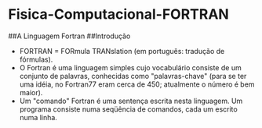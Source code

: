 # Fisica-Computacional-FORTRAN
##A Linguagem Fortran
##Introdução
- FORTRAN = FORmula TRANslation (em português: tradução de fórmulas).
- O Fortran é uma linguagem simples cujo vocabulário consiste de um conjunto de palavras,
conhecidas como "palavras-chave" (para se ter uma idéia, no Fortran77 eram cerca de 450;
atualmente o número é bem maior).
- Um "comando" Fortran é uma sentença escrita nesta linguagem. Um programa consiste
numa seqüência de comandos, cada um escrito numa linha.
